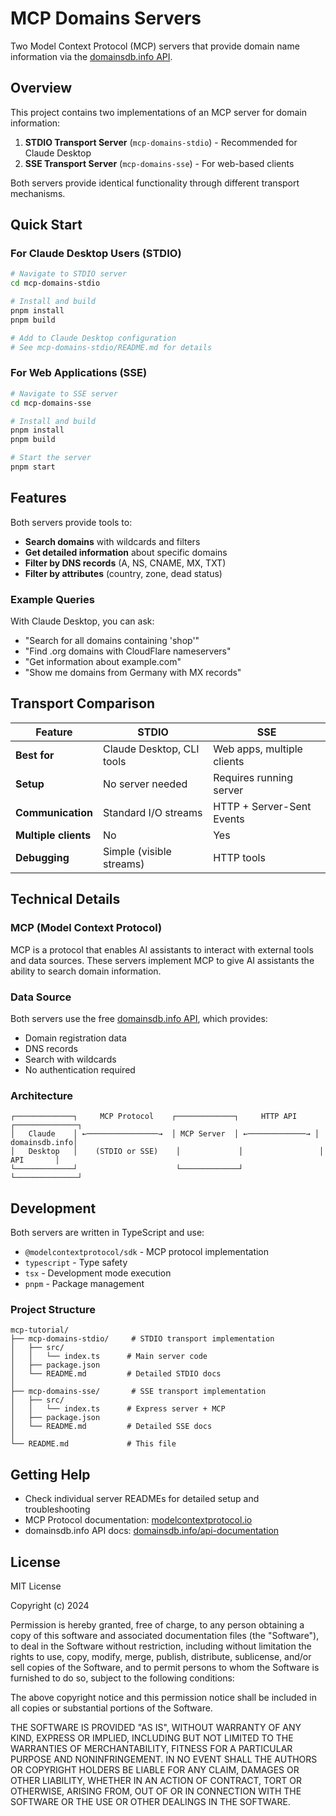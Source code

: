 # MCP Domains Servers

Two Model Context Protocol (MCP) servers that provide domain name information via the [domainsdb.info API](https://domainsdb.info/).

## Overview

This project contains two implementations of an MCP server for domain information:

1. **STDIO Transport Server** (`mcp-domains-stdio`) - Recommended for Claude Desktop
2. **SSE Transport Server** (`mcp-domains-sse`) - For web-based clients

Both servers provide identical functionality through different transport mechanisms.

## Quick Start

### For Claude Desktop Users (STDIO)

```bash
# Navigate to STDIO server
cd mcp-domains-stdio

# Install and build
pnpm install
pnpm build

# Add to Claude Desktop configuration
# See mcp-domains-stdio/README.md for details
```

### For Web Applications (SSE)

```bash
# Navigate to SSE server
cd mcp-domains-sse

# Install and build
pnpm install
pnpm build

# Start the server
pnpm start
```

## Features

Both servers provide tools to:

- **Search domains** with wildcards and filters
- **Get detailed information** about specific domains
- **Filter by DNS records** (A, NS, CNAME, MX, TXT)
- **Filter by attributes** (country, zone, dead status)

### Example Queries

With Claude Desktop, you can ask:
- "Search for all domains containing 'shop'"
- "Find .org domains with CloudFlare nameservers"
- "Get information about example.com"
- "Show me domains from Germany with MX records"

## Transport Comparison

| Feature | STDIO | SSE |
|---------|-------|-----|
| **Best for** | Claude Desktop, CLI tools | Web apps, multiple clients |
| **Setup** | No server needed | Requires running server |
| **Communication** | Standard I/O streams | HTTP + Server-Sent Events |
| **Multiple clients** | No | Yes |
| **Debugging** | Simple (visible streams) | HTTP tools |

## Technical Details

### MCP (Model Context Protocol)

MCP is a protocol that enables AI assistants to interact with external tools and data sources. These servers implement MCP to give AI assistants the ability to search domain information.

### Data Source

Both servers use the free [domainsdb.info API](https://domainsdb.info/), which provides:
- Domain registration data
- DNS records
- Search with wildcards
- No authentication required

### Architecture

```
┌─────────────┐     MCP Protocol    ┌─────────────┐     HTTP API    ┌──────────────┐
│   Claude    │ ←────────────────→  │ MCP Server  │ ←─────────────→ │ domainsdb.info│
│   Desktop   │    (STDIO or SSE)    │             │                 │     API       │
└─────────────┘                      └─────────────┘                 └──────────────┘
```

## Development

Both servers are written in TypeScript and use:
- `@modelcontextprotocol/sdk` - MCP protocol implementation
- `typescript` - Type safety
- `tsx` - Development mode execution
- `pnpm` - Package management

### Project Structure

```
mcp-tutorial/
├── mcp-domains-stdio/     # STDIO transport implementation
│   ├── src/
│   │   └── index.ts      # Main server code
│   ├── package.json
│   └── README.md         # Detailed STDIO docs
│
├── mcp-domains-sse/       # SSE transport implementation
│   ├── src/
│   │   └── index.ts      # Express server + MCP
│   ├── package.json
│   └── README.md         # Detailed SSE docs
│
└── README.md             # This file
```

## Getting Help

- Check individual server READMEs for detailed setup and troubleshooting
- MCP Protocol documentation: [modelcontextprotocol.io](https://modelcontextprotocol.io)
- domainsdb.info API docs: [domainsdb.info/api-documentation](https://domainsdb.info/api-documentation)

## License

MIT License

Copyright (c) 2024

Permission is hereby granted, free of charge, to any person obtaining a copy
of this software and associated documentation files (the "Software"), to deal
in the Software without restriction, including without limitation the rights
to use, copy, modify, merge, publish, distribute, sublicense, and/or sell
copies of the Software, and to permit persons to whom the Software is
furnished to do so, subject to the following conditions:

The above copyright notice and this permission notice shall be included in all
copies or substantial portions of the Software.

THE SOFTWARE IS PROVIDED "AS IS", WITHOUT WARRANTY OF ANY KIND, EXPRESS OR
IMPLIED, INCLUDING BUT NOT LIMITED TO THE WARRANTIES OF MERCHANTABILITY,
FITNESS FOR A PARTICULAR PURPOSE AND NONINFRINGEMENT. IN NO EVENT SHALL THE
AUTHORS OR COPYRIGHT HOLDERS BE LIABLE FOR ANY CLAIM, DAMAGES OR OTHER
LIABILITY, WHETHER IN AN ACTION OF CONTRACT, TORT OR OTHERWISE, ARISING FROM,
OUT OF OR IN CONNECTION WITH THE SOFTWARE OR THE USE OR OTHER DEALINGS IN THE
SOFTWARE.